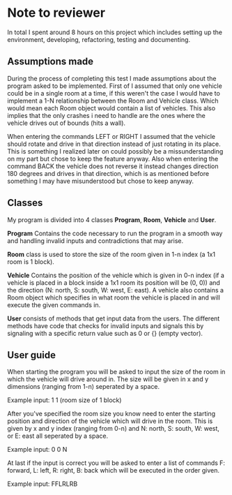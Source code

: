 # Note to reviewer
In total I spent around 8 hours on this project which includes setting up the environment, developing, refactoring, testing and documenting.

## Assumptions made
During the process of completing this test I made assumptions about the program asked to be implemented. First of I assumed that only one vehicle could be in a single room at a time, if this weren't the case I would have to implement a
1-N relationship between the Room and Vehicle class. Which would mean each Room object would contain a list of vehicles. This also implies that the only crashes i need to handle are the ones where the vehicle drives out of bounds (hits a wall).

When entering the commands LEFT or RIGHT I assumed that the vehicle should rotate and drive in that direction instead of just rotating in its place. This is something I realized later on could possibly be a missunderstanding on my part but chose to keep
the feature anyway. Also when entering the command BACK the vehicle does not reverse it instead changes direction 180 degrees and drives in that direction, which is as mentioned before something I may have misunderstood but chose to keep anyway.

## Classes
My program is divided into 4 classes **Program**, **Room**, **Vehicle** and **User**. 

**Program** Contains the code necessary to run the program in a smooth way and handling invalid inputs and contradictions that may arise. 

**Room** class is used to store the size of the room given in 1-n index (a 1x1 room is 1 block).

**Vehicle** Contains the position of the vehicle which is given in 0-n index (if a vehicle is placed in a block inside a 1x1 room its position will be (0, 0)) and the direction (N: north, S: south, W: west, E: east). 
A vehicle also contains a Room object which specifies in what room the vehicle is placed in and will execute the given commands in.

**User** consists of methods that get input data from the users. The different methods have code that checks for invalid inputs and signals this by signaling with a specific return value such as 0 or {} (empty vector).

## User guide
When starting the program you will be asked to input the size of the room in which the vehicle will drive around in. The size will be given in x and y dimensions (ranging from 1-n) seperated by a space.

Example input: 1 1 (room size of 1 block)

After you've specified the room size you know need to enter the starting position and direction of the vehicle which will drive in the room. This is given by x and y index (ranging from 0-n) and N: north, S: south, W: west, or E: east all seperated by a space.

Example input: 0 0 N

At last if the input is correct you will be asked to enter a list of commands F: forward, L: left, R: right, B: back which will be executed in the order given.

Example input: FFLRLRB



